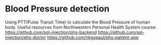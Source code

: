 # Blood Pressure detection
Using PTT(Pulse Transit Time) to calculate the Blood Pressure of human body.
Useful resources from Northwestern Personal Health System course: https://github.com/sql-injection/phs-backend https://github.com/sql-injection/phs-doctor https://github.com/nkgopaul/phs-patient-app
